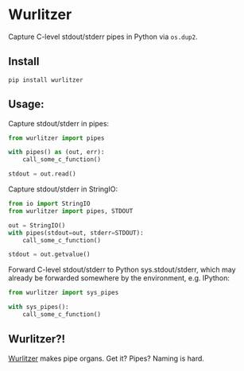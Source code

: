 # Wurlitzer

Capture C-level stdout/stderr pipes in Python via `os.dup2`.

## Install

    pip install wurlitzer

## Usage:

Capture stdout/stderr in pipes:

```python
from wurlitzer import pipes

with pipes() as (out, err):
    call_some_c_function()

stdout = out.read()
```

Capture stdout/stderr in StringIO:

```python
from io import StringIO
from wurlitzer import pipes, STDOUT

out = StringIO()
with pipes(stdout=out, stderr=STDOUT):
    call_some_c_function()

stdout = out.getvalue()
```

Forward C-level stdout/stderr to Python sys.stdout/stderr,
which may already be forwarded somewhere by the environment, e.g. IPython:

```python
from wurlitzer import sys_pipes

with sys_pipes():
    call_some_c_function()
```

## Wurlitzer?!

[Wurlitzer](https://en.wikipedia.org/wiki/Wurlitzer) makes pipe organs. Get it? Pipes? Naming is hard.
